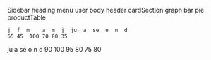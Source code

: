 Sidebar
    heading
    menu
    user
body
    header
    cardSection
    graph
        bar
        pie
    productTable

    j  f  m    a  m  j  ju  a  se  o  n  d
    65 45  100 70 80 35   


ju  a  se  o  n  d
90  100 95 80 75 80